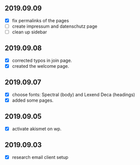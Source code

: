 ## 2019.09.09

- [x] fix permalinks of the pages
- [ ] create impressum and datenschutz page
- [ ] clean up sidebar

## 2019.09.08

- [x] corrected typos in join page.
- [x] created the welcome page.

## 2019.09.07

- [x] choose fonts: Spectral (body) and Lexend Deca (headings)
- [x] added some pages.

## 2019.09.05

- [x] activate akismet on wp.

## 2019.09.03

- [x] research email client setup
